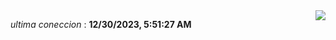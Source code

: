 <div style="display: flex; justify-content: space-between;">
 <p align="right"><i>ultima coneccion</i> : <b>12/30/2023, 5:51:27 AM</b></p> 
 <img src="https://img.shields.io/badge/GitHub%20Action%20Status-Online-brightgreen?style=flat&logo=githubactions&logoColor=%23ffffff&labelColor=%23181717&color=%232088FF" />
</div>

<!--START_SECTION:waka-->
<!--END_SECTION:waka-->
